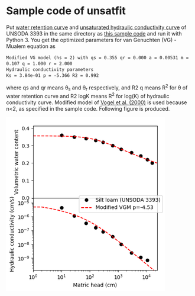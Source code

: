 # Sample code of unsatfit

Put [water retention curve](https://github.com/sekika/unsatfit/blob/main/docs/sample/ht3393.csv) and [unsaturated hydraulic conductivity curve](https://github.com/sekika/unsatfit/blob/main/docs/sample/hk3393.csv) of UNSODA 3393 in the same directory as [this sample code](https://github.com/sekika/unsatfit/blob/main/docs/sample/VG-Mualem.py) and run it with Python 3. You get the optimized parameters for van Genuchten (VG) - Mualem equation as

    Modified VG model (hs = 2) with qs = 0.355 qr = 0.000 a = 0.00531 m = 0.107 q = 1.000 r = 2.000 
    Hydraulic conductivity parameters
    Ks = 3.84e-01 p = -5.366 R2 = 0.992

where qs and qr means &theta;<sub>s</sub> and &theta;<sub>r</sub> respectively, and R2 q means R<sup>2</sup> for &theta; of water retention curve and R2 logK means R<sup>2</sup> for log(K) of hydraulic conductivity curve. Modified model of [Vogel et al. (2000)](https://doi.org/10.1016/S0309-1708(00)00037-3) is used because n<2, as specified in the sample code. Following figure is produced.

![VG-Mualem](sample/VG-Mualem.png "VG-Mualem")
